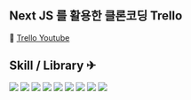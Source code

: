 ## Next JS 를 활용한 클론코딩 Trello

🚄 [Trello Youtube](https://www.youtube.com/watch?v=pRybm9lXW2c&t=7542s)

## Skill / Library ✈

  <img src="https://img.shields.io/badge/Next.js-000000?style=for-the-badge&logo=Next.js&logoColor=white">
  
 <img src="https://img.shields.io/badge/typescript-3178C6?style=for-the-badge&logo=typescript&logoColor=white">

  <img src="https://img.shields.io/badge/Tailwind-06B6D4?style=for-the-badge&logo=Tailwind CSS&logoColor=white">

  <img src="https://img.shields.io/badge/shadcn/ui-000000?style=for-the-badge&logo=shadcn/ui&logoColor=white">

  <img src="https://img.shields.io/badge/clerk-6C47FF?style=for-the-badge&logo=clerk&logoColor=white">
  
  <img src="https://img.shields.io/badge/zod-3E67B1?style=for-the-badge&logo=zod&logoColor=white">

  <img src="https://img.shields.io/badge/Prisma-2D3748?style=for-the-badge&logo=Prisma&logoColor=white">

  <img src="https://img.shields.io/badge/unsplash.js-000000?style=for-the-badge&logo=Unsplash&logoColor=white">

  <img src="https://img.shields.io/badge/zustand-000000?style=for-the-badge&logo=&logoColor=white">
